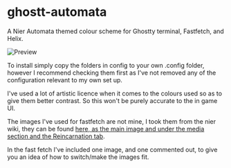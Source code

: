 # ghostt-automata
A Nier Automata themed colour scheme for Ghostty terminal, Fastfetch, and Helix.

![Preview](ghostt-automata.png "Ghostt Automata")

To install simply copy the folders in config to your own .config folder, however I recommend checking them first as I've not removed any of the configuration relevant to my own set up.

I've used a lot of artistic licence when it comes to the colours used so as to give them better contrast. So this won't be purely accurate to the in game UI.

The images I've used for fastfetch are not mine, I took them from the nier wiki, they can be found [here, as the main image and under the media section and the Reincarnation tab](https://nier.fandom.com/wiki/YoRHa_No.2_Type_B#Reincarnation).

In the fast fetch I've included one image, and one commented out, to give you an idea of how to switch/make the images fit.
